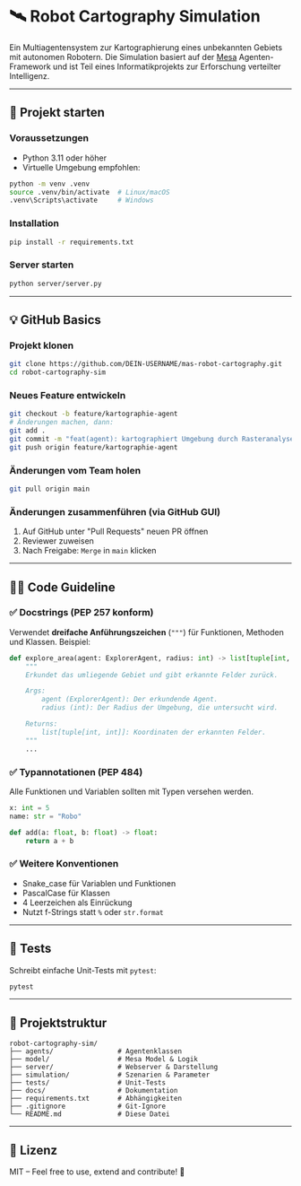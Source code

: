 # 🛰️ Robot Cartography Simulation

Ein Multiagentensystem zur Kartographierung eines unbekannten Gebiets mit autonomen Robotern. Die Simulation basiert auf der [Mesa](https://mesa.readthedocs.io/en/stable/) Agenten-Framework und ist Teil eines Informatikprojekts zur Erforschung verteilter Intelligenz.

---

## 🚀 Projekt starten

### Voraussetzungen
- Python 3.11 oder höher
- Virtuelle Umgebung empfohlen:
```bash
python -m venv .venv
source .venv/bin/activate  # Linux/macOS
.venv\Scripts\activate     # Windows
```

### Installation
```bash
pip install -r requirements.txt
```

### Server starten
```bash
python server/server.py
```

---

## 💡 GitHub Basics

### Projekt klonen
```bash
git clone https://github.com/DEIN-USERNAME/mas-robot-cartography.git
cd robot-cartography-sim
```

### Neues Feature entwickeln
```bash
git checkout -b feature/kartographie-agent
# Änderungen machen, dann:
git add .
git commit -m "feat(agent): kartographiert Umgebung durch Rasteranalyse"
git push origin feature/kartographie-agent
```

### Änderungen vom Team holen
```bash
git pull origin main
```

### Änderungen zusammenführen (via GitHub GUI)
1. Auf GitHub unter "Pull Requests" neuen PR öffnen
2. Reviewer zuweisen
3. Nach Freigabe: `Merge` in `main` klicken

---

## 🧑‍💻 Code Guideline

### ✅ Docstrings (PEP 257 konform)
Verwendet **dreifache Anführungszeichen** (`"""`) für Funktionen, Methoden und Klassen. Beispiel:

```python
def explore_area(agent: ExplorerAgent, radius: int) -> list[tuple[int, int]]:
    """
    Erkundet das umliegende Gebiet und gibt erkannte Felder zurück.

    Args:
        agent (ExplorerAgent): Der erkundende Agent.
        radius (int): Der Radius der Umgebung, die untersucht wird.

    Returns:
        list[tuple[int, int]]: Koordinaten der erkannten Felder.
    """
    ...
```

### ✅ Typannotationen (PEP 484)
Alle Funktionen und Variablen sollten mit Typen versehen werden.

```python
x: int = 5
name: str = "Robo"

def add(a: float, b: float) -> float:
    return a + b
```

### ✅ Weitere Konventionen
- Snake_case für Variablen und Funktionen
- PascalCase für Klassen
- 4 Leerzeichen als Einrückung
- Nutzt f-Strings statt `%` oder `str.format`

---

## 🧪 Tests

Schreibt einfache Unit-Tests mit `pytest`:
```bash
pytest
```

---

## 📁 Projektstruktur

```
robot-cartography-sim/
├── agents/                # Agentenklassen
├── model/                 # Mesa Model & Logik
├── server/                # Webserver & Darstellung
├── simulation/            # Szenarien & Parameter
├── tests/                 # Unit-Tests
├── docs/                  # Dokumentation
├── requirements.txt       # Abhängigkeiten
├── .gitignore             # Git-Ignore
└── README.md              # Diese Datei
```

---

## 📜 Lizenz

MIT – Feel free to use, extend and contribute! 🚀
